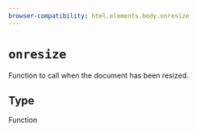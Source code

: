 ```yaml
---
browser-compatibility: html.elements.body.onresize
---
```


# `onresize`

Function to call when the document has been resized.

## Type

Function
